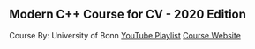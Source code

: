 ## Modern C++ Course for CV - 2020 Edition
Course By: University of Bonn
[YouTube Playlist](https://www.youtube.com/watch?v=F17qtCThTeg&list=PLgnQpQtFTOGRM59sr3nSL8BmeMZR9GCIA&index=13&t=129s)
[Course Website](https://www.ipb.uni-bonn.de/teaching/cpp-2020/)
